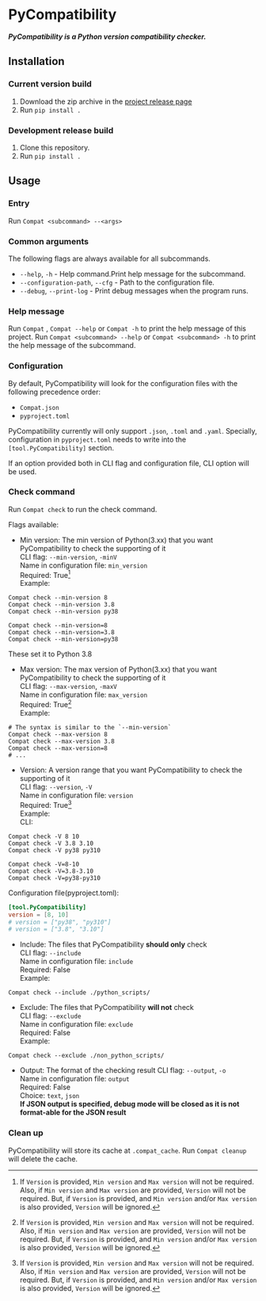 <meta content="This is a README that this project WILL be in FUTURE.
The feature that implemented will add to /README.md">

# PyCompatibility

**_PyCompatibility is a Python version compatibility checker._**

## Installation

### Current version build
1. Download the zip archive in the [project release page](https://github.com/CaoGitHubUser/PyCompatibility/releases)
2. Run `pip install .`

### Development release build
1. Clone this repository.
2. Run `pip install .`

## Usage

### Entry
Run `Compat <subcommand> --<args>`

### Common arguments
The following flags are always available for all subcommands.
* `--help`, `-h` - Help command.Print help message for the subcommand.
* `--configuration-path`, `--cfg` - Path to the configuration file.
* `--debug`, `--print-log` - Print debug messages when the program runs.

### Help message
Run `Compat` , `Compat --help` or `Compat -h` to print the help message of this project.
Run `Compat <subcommand> --help` or `Compat <subcommand> -h` to print the help message of the subcommand.

### Configuration
By default, PyCompatibility will look for the configuration files with the following precedence order:
* `Compat.json`
* `pyproject.toml`

PyCompatibility currently will only support `.json`, `.toml` and `.yaml`.
Specially, configuration in `pyproject.toml` needs to write into the `[tool.PyCompatibility]` section.

If an option provided both in CLI flag and configuration file, CLI option will be used.

### Check command
Run `Compat check` to run the check command.

Flags available:

* Min version: The min version of Python(3.xx) that you want PyCompatibility to check the supporting of it  
CLI flag: `--min-version`, `-minV`  
Name in configuration file: `min_version`  
Required: True[^1]  
Example:
```shell
Compat check --min-version 8
Compat check --min-version 3.8
Compat check --min-version py38

Compat check --min-version=8
Compat check --min-version=3.8
Compat check --min-version=py38
```
These set it to Python 3.8

* Max version: The max version of Python(3.xx) that you want PyCompatibility to check the supporting of it  
CLI flag: `--max-version`, `-maxV`  
Name in configuration file: `max_version`  
Required: True[^1]  
Example:
```shell
# The syntax is similar to the `--min-version`
Compat check --max-version 8
Compat check --max-version 3.8
Compat check --max-version=8
# ...
```

* Version: A version range that you want PyCompatibility to check the supporting of it  
CLI flag: `--version`, `-V`  
Name in configuration file: `version`  
Required: True[^1]  
Example:  
CLI:
```shell
Compat check -V 8 10
Compat check -V 3.8 3.10
Compat check -V py38 py310

Compat check -V=8-10
Compat check -V=3.8-3.10
Compat check -V=py38-py310
```
Configuration file(pyproject.toml):
```toml
[tool.PyCompatibility]
version = [8, 10]
# version = ["py38", "py310"]
# version = ["3.8", "3.10"]
```

* Include: The files that PyCompatibility **should only** check  
CLI flag: `--include`  
Name in configuration file: `include`  
Required: False  
Example:
```shell
Compat check --include ./python_scripts/
```

* Exclude: The files that PyCompatibility **will not** check  
CLI flag: `--exclude`  
Name in configuration file: `exclude`  
Required: False  
Example:
```shell
Compat check --exclude ./non_python_scripts/
```

* Output: The format of the checking result
CLI flag: `--output`, `-o`  
Name in configuration file: `output`  
Required: False  
Choice: `text`, `json`  
**If JSON output is specified, debug mode will be closed as it is not format-able for the JSON result**

[^1]: If `Version` is provided, `Min version` and `Max version` will not be required.
Also, if `Min version` and `Max version` are provided, `Version` will not be required.
But, if `Version` is provided, and `Min version` and/or `Max version` is also provided,
`Version` will be ignored.

### Clean up

PyCompatibility will store its cache at `.compat_cache`.
Run `Compat cleanup` will delete the cache.
